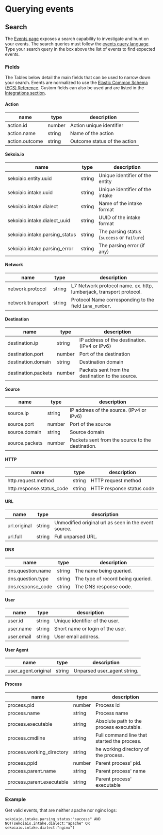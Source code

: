 # Querying events

## Search

The [Events page](https://app.sekoia.io/operations/events) exposes a search capability to investigate and hunt on your events. The search queries must follow the [events query language](events_query_language.md). Type your search query in the box above the list of events to find expected events.

### Fields

The Tables below detail the main fields that can be used to narrow down your search. Events are normalized to use the [Elastic Common Schema (ECS) Reference](https://www.elastic.co/guide/en/ecs/master/index.html). Custom fields can also be used and are listed in the [Integrations section](https://docs.sekoia.io/integration/integrations/).

#### Action

| name           | type   | description                  |
| -------------- | ------ | ---------------------------- |
| action.id      | number | Action unique identifier     |
| action.name    | string | Name of the action           |
| action.outcome | string | Outcome status of the action |

#### Sekoia.io

| name                           | type   | description                                 |
| ------------------------------ | ------ | ------------------------------------------- |
| sekoiaio.entity.uuid           | string | Unique identifier of the entity             |
| sekoiaio.intake.uuid           | string | Unique identifier of the intake             |
| sekoiaio.intake.dialect        | string | Name of the intake format                   |
| sekoiaio.intake.dialect_uuid   | string | UUID of the intake format                   |
| sekoiaio.intake.parsing_status | string | The parsing status (`success` or `failure`) |
| sekoiaio.intake.parsing_error  | string | The parsing error (if any)                  |

#### Network

| name              | type   | description                                                         |
| ----------------- | ------ | ------------------------------------------------------------------- |
| network.protocol  | string | L7 Network protocol name. ex. http, lumberjack, transport protocol. |
| network.transport | string | Protocol Name corresponding to the field `iana_number`.             |

#### Destination

| name                | type   | description                                      |
| ------------------- | ------ | ------------------------------------------------ |
| destination.ip      | string | IP address of the destination. (IPv4 or IPv6)    |
| destination.port    | number | Port of the destination                          |
| destination.domain  | string | Destination domain                               |
| destination.packets | number | Packets sent from the destination to the source. |

#### Source

| name           | type   | description                                      |
| -------------- | ------ | ------------------------------------------------ |
| source.ip      | string | IP address of the source. (IPv4 or IPv6)         |
| source.port    | number | Port of the source                               |
| source.domain  | string | Source domain                                    |
| source.packets | number | Packets sent from the source to the destination. |

#### HTTP

| name                      | type   | description               |
| ------------------------- | ------ | ------------------------- |
| http.request.method       | string | HTTP request method       |
| http.response.status_code | string | HTTP response status code |

#### URL

| name         | type   | description                                          |
| ------------ | ------ | ---------------------------------------------------- |
| url.original | string | Unmodified original url as seen in the event source. |
| url.full     | string | Full unparsed URL.                                   |

#### DNS

| name              | type   | description                       |
| ----------------- | ------ | --------------------------------- |
| dns.question.name | string | The name being queried.           |
| dns.question.type | string | The type of record being queried. |
| dns.response_code | string | The DNS response code.            |

#### User

| name       | type   | description                      |
| ---------- | ------ | -------------------------------- |
| user.id    | string | Unique identifier of the user.   |
| user.name  | string | Short name or login of the user. |
| user.email | string | User email address.              |

#### User Agent

| name                | type   | description                 |
| ------------------- | ------ | --------------------------- |
| user_agent.original | string | Unparsed user_agent string. |

#### Process

| name                      | type   | description                                 |
| ------------------------- | ------ | ------------------------------------------- |
| process.pid               | number | Process Id                                  |
| process.name              | string | Process name                                |
| process.executable        | string | Absolute path to the process executable.    |
| process.cmdline           | string | Full command line that started the process. |
| process.working_directory | string | he working directory of the process.        |
| process.ppid              | number | Parent process' pid.                        |
| process.parent.name       | string | Parent process' name                        |
| process.parent.executable | string | Parent process' executable                  |

### Example

Get valid events, that are neither apache nor nginx logs:

`sekoiaio.intake.parsing_status:"success" AND NOT(sekoiaio.intake.dialect:"apache" OR sekoiaio.intake.dialect:"nginx")`
